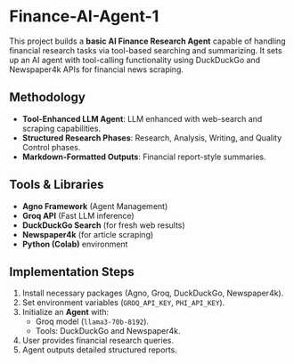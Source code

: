 # Finance-AI-Agent-1

This project builds a **basic AI Finance Research Agent** capable of handling financial research tasks via tool-based searching and summarizing. It sets up an AI agent with tool-calling functionality using DuckDuckGo and Newspaper4k APIs for financial news scraping.

## Methodology
- **Tool-Enhanced LLM Agent**: LLM enhanced with web-search and scraping capabilities.
- **Structured Research Phases**: Research, Analysis, Writing, and Quality Control phases.
- **Markdown-Formatted Outputs**: Financial report-style summaries.

## Tools & Libraries
- **Agno Framework** (Agent Management)
- **Groq API** (Fast LLM inference)
- **DuckDuckGo Search** (for fresh web results)
- **Newspaper4k** (for article scraping)
- **Python (Colab)** environment

## Implementation Steps
1. Install necessary packages (Agno, Groq, DuckDuckGo, Newspaper4k).
2. Set environment variables (`GROQ_API_KEY`, `PHI_API_KEY`).
3. Initialize an **Agent** with:
   - Groq model (`llama3-70b-8192`).
   - Tools: DuckDuckGo and Newspaper4k.
4. User provides financial research queries.
5. Agent outputs detailed structured reports.
